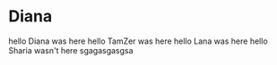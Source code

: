 # Diana
hello Diana was here 
hello TamZer was here
hello Lana was here
hello Sharia wasn't here
sgagasgasgsa
